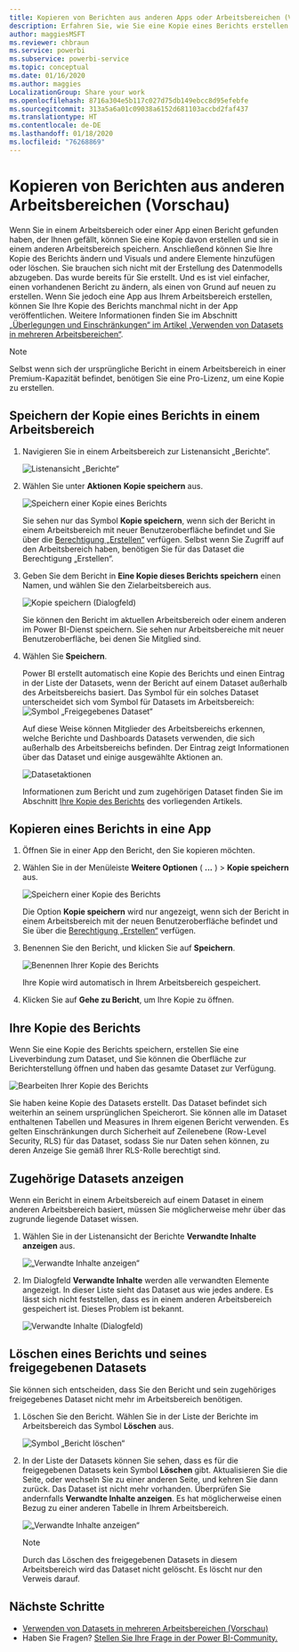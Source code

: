 ```yaml
---
title: Kopieren von Berichten aus anderen Apps oder Arbeitsbereichen (Vorschau) – Power BI
description: Erfahren Sie, wie Sie eine Kopie eines Berichts erstellen und in Ihrem eigenen Arbeitsbereich speichern.
author: maggiesMSFT
ms.reviewer: chbraun
ms.service: powerbi
ms.subservice: powerbi-service
ms.topic: conceptual
ms.date: 01/16/2020
ms.author: maggies
LocalizationGroup: Share your work
ms.openlocfilehash: 8716a304e5b117c027d75db149ebcc8d95efebfe
ms.sourcegitcommit: 313a5a6a01c09038a6152d681103accbd2faf437
ms.translationtype: HT
ms.contentlocale: de-DE
ms.lasthandoff: 01/18/2020
ms.locfileid: "76268869"
---
```

# <a name="copy-reports-from-other-workspaces-preview"></a>Kopieren von Berichten aus anderen Arbeitsbereichen (Vorschau)

Wenn Sie in einem Arbeitsbereich oder einer App einen Bericht gefunden haben, der Ihnen gefällt, können Sie eine Kopie davon erstellen und sie in einem anderen Arbeitsbereich speichern. Anschließend können Sie Ihre Kopie des Berichts ändern und Visuals und andere Elemente hinzufügen oder löschen. Sie brauchen sich nicht mit der Erstellung des Datenmodells abzugeben. Das wurde bereits für Sie erstellt. Und es ist viel einfacher, einen vorhandenen Bericht zu ändern, als einen von Grund auf neuen zu erstellen. Wenn Sie jedoch eine App aus Ihrem Arbeitsbereich erstellen, können Sie Ihre Kopie des Berichts manchmal nicht in der App veröffentlichen. Weitere Informationen finden Sie im Abschnitt [„Überlegungen und Einschränkungen“ im Artikel „Verwenden von Datasets in mehreren Arbeitsbereichen“](service-datasets-across-workspaces.md#considerations-and-limitations).

> [!NOTE]
> Selbst wenn sich der ursprüngliche Bericht in einem Arbeitsbereich in einer Premium-Kapazität befindet, benötigen Sie eine Pro-Lizenz, um eine Kopie zu erstellen.

## <a name="save-a-copy-of-a-report-in-a-workspace"></a>Speichern der Kopie eines Berichts in einem Arbeitsbereich

1. Navigieren Sie in einem Arbeitsbereich zur Listenansicht „Berichte“.

    ![Listenansicht „Berichte“](media/service-datasets-copy-reports/power-bi-report-list-view.png)

1. Wählen Sie unter **Aktionen** **Kopie speichern** aus.

    ![Speichern einer Kopie eines Berichts](media/service-datasets-copy-reports/power-bi-dataset-save-report-copy.png)

    Sie sehen nur das Symbol **Kopie speichern**, wenn sich der Bericht in einem Arbeitsbereich mit neuer Benutzeroberfläche befindet und Sie über die [Berechtigung „Erstellen“](service-datasets-build-permissions.md) verfügen. Selbst wenn Sie Zugriff auf den Arbeitsbereich haben, benötigen Sie für das Dataset die Berechtigung „Erstellen“.

3. Geben Sie dem Bericht in **Eine Kopie dieses Berichts speichern** einen Namen, und wählen Sie den Zielarbeitsbereich aus.

    ![Kopie speichern (Dialogfeld)](media/service-datasets-copy-reports/power-bi-dataset-save-report.png)

    Sie können den Bericht im aktuellen Arbeitsbereich oder einem anderen im Power BI-Dienst speichern. Sie sehen nur Arbeitsbereiche mit neuer Benutzeroberfläche, bei denen Sie Mitglied sind. 
  
4. Wählen Sie **Speichern**.

    Power BI erstellt automatisch eine Kopie des Berichts und einen Eintrag in der Liste der Datasets, wenn der Bericht auf einem Dataset außerhalb des Arbeitsbereichs basiert. Das Symbol für ein solches Dataset unterscheidet sich vom Symbol für Datasets im Arbeitsbereich: ![Symbol „Freigegebenes Dataset“](media/service-datasets-discover-across-workspaces/power-bi-shared-dataset-icon.png)
    
    Auf diese Weise können Mitglieder des Arbeitsbereichs erkennen, welche Berichte und Dashboards Datasets verwenden, die sich außerhalb des Arbeitsbereichs befinden. Der Eintrag zeigt Informationen über das Dataset und einige ausgewählte Aktionen an.

    ![Datasetaktionen](media/service-datasets-across-workspaces/power-bi-dataset-actions.png)

    Informationen zum Bericht und zum zugehörigen Dataset finden Sie im Abschnitt [Ihre Kopie des Berichts](#your-copy-of-the-report) des vorliegenden Artikels.

## <a name="copy-a-report-in-an-app"></a>Kopieren eines Berichts in eine App

1. Öffnen Sie in einer App den Bericht, den Sie kopieren möchten.
2. Wählen Sie in der Menüleiste **Weitere Optionen** ( **...** ) > **Kopie speichern** aus.

    ![Speichern einer Kopie des Berichts](media/service-datasets-copy-reports/power-bi-save-copy.png)

    Die Option **Kopie speichern** wird nur angezeigt, wenn sich der Bericht in einem Arbeitsbereich mit der neuen Benutzeroberfläche befindet und Sie über die [Berechtigung „Erstellen“](service-datasets-build-permissions.md) verfügen.

3. Benennen Sie den Bericht, und klicken Sie auf **Speichern**.

    ![Benennen Ihrer Kopie des Berichts](media/service-datasets-copy-reports/power-bi-save-report-from-app.png)

    Ihre Kopie wird automatisch in Ihrem Arbeitsbereich gespeichert.

4. Klicken Sie auf **Gehe zu Bericht**, um Ihre Kopie zu öffnen.

## <a name="your-copy-of-the-report"></a>Ihre Kopie des Berichts

Wenn Sie eine Kopie des Berichts speichern, erstellen Sie eine Liveverbindung zum Dataset, und Sie können die Oberfläche zur Berichterstellung öffnen und haben das gesamte Dataset zur Verfügung. 

![Bearbeiten Ihrer Kopie des Berichts](media/service-datasets-copy-reports/power-bi-edit-report-copy.png)

Sie haben keine Kopie des Datasets erstellt. Das Dataset befindet sich weiterhin an seinem ursprünglichen Speicherort. Sie können alle im Dataset enthaltenen Tabellen und Measures in Ihrem eigenen Bericht verwenden. Es gelten Einschränkungen durch Sicherheit auf Zeilenebene (Row-Level Security, RLS) für das Dataset, sodass Sie nur Daten sehen können, zu deren Anzeige Sie gemäß Ihrer RLS-Rolle berechtigt sind.

## <a name="view-related-datasets"></a>Zugehörige Datasets anzeigen

Wenn ein Bericht in einem Arbeitsbereich auf einem Dataset in einem anderen Arbeitsbereich basiert, müssen Sie möglicherweise mehr über das zugrunde liegende Dataset wissen.

1. Wählen Sie in der Listenansicht der Berichte **Verwandte Inhalte anzeigen** aus.

    ![„Verwandte Inhalte anzeigen“](media/service-datasets-copy-reports/power-bi-dataset-view-related.png)

1. Im Dialogfeld **Verwandte Inhalte** werden alle verwandten Elemente angezeigt. In dieser Liste sieht das Dataset aus wie jedes andere. Es lässt sich nicht feststellen, dass es in einem anderen Arbeitsbereich gespeichert ist. Dieses Problem ist bekannt.
 
    ![Verwandte Inhalte (Dialogfeld)](media/service-datasets-copy-reports/power-bi-dataset-related.png)

## <a name="delete-a-report-and-its-shared-dataset"></a>Löschen eines Berichts und seines freigegebenen Datasets

Sie können sich entscheiden, dass Sie den Bericht und sein zugehöriges freigegebenes Dataset nicht mehr im Arbeitsbereich benötigen.

1. Löschen Sie den Bericht. Wählen Sie in der Liste der Berichte im Arbeitsbereich das Symbol **Löschen** aus.

    ![Symbol „Bericht löschen“](media/service-datasets-across-workspaces/power-bi-datasets-delete-report.png)

2. In der Liste der Datasets können Sie sehen, dass es für die freigegebenen Datasets kein Symbol **Löschen** gibt. Aktualisieren Sie die Seite, oder wechseln Sie zu einer anderen Seite, und kehren Sie dann zurück. Das Dataset ist nicht mehr vorhanden. Überprüfen Sie andernfalls **Verwandte Inhalte anzeigen**. Es hat möglicherweise einen Bezug zu einer anderen Tabelle in Ihrem Arbeitsbereich.

    ![„Verwandte Inhalte anzeigen“](media/service-datasets-across-workspaces/power-bi-dataset-view-related-icon.png)

    > [!NOTE]
    > Durch das Löschen des freigegebenen Datasets in diesem Arbeitsbereich wird das Dataset nicht gelöscht. Es löscht nur den Verweis darauf.


## <a name="next-steps"></a>Nächste Schritte

- [Verwenden von Datasets in mehreren Arbeitsbereichen (Vorschau)](service-datasets-across-workspaces.md)
- Haben Sie Fragen? [Stellen Sie Ihre Frage in der Power BI-Community.](https://community.powerbi.com/)
